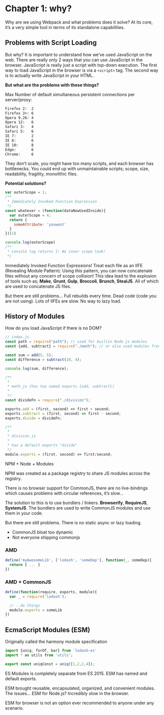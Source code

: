 # Chapter 1: why?

Why are we using Webpack and what problems does it solve? At its core, it’s a very simple tool in terms of its standalone capabilities.

## Problems with Script Loading

But why? It is important to understand how we’ve used JavaScript on the web. There are really only 2 ways that you can use JavaScript in the browser. JavaScript is really just a script with top-down execution. The first way to load JavaScript in the browser is via a ```<script>``` tag. The second way is to actually write JavaScript in your HTML.

**But what are the problems with these things?**

Max Number of default simultaneous persistent connections per server/proxy:

```txt
Firefox 2:  2
Firefox 3+: 6
Opera 9.26: 4
Opera 12:   6
Safari 3:   4
Safari 5:   6
IE 7:       2
IE 8:       6
IE 10:      8
Edge:       6
Chrome:     6
```

They don’t scale, you might have too many scripts, and each browser has bottlenecks. You could end up with unmaintainable scripts; scope, size, readability, fragility, monolithic files.

**Potential solutions?**

```js
var outerScope = 1;
/**
 * Immediately Invoked Function Expression
 */
const whatever = (function(dataNowUsedInside){
  var outerScope = 4;
  return {
    someAttribute: 'youwant'
  }
})(1)

console.log(outerScope)
/**
 * console log returns 1! No inner scope leak!
 */
```

Immediately Invoked Function Expressions! Treat each file as an IIFE (Revealing Module Pattern). Using this pattern, you can now concatenate files without any concern of scope collision! This idea lead to the explosion of tools such as; **Make**, **Grunt**, **Gulp**, **Broccoli**, **Brunch**, **StealJS**. All of which are used to concatenate JS files.

But there are still problems… Full rebuilds every time. Dead code (code you are not using). Lots of IIFEs are slow. No way to lazy load.

## History of Modules

How do you load JavaScript if there is no DOM?

```js
// index.js
const path = require("path"); // used for builtin Node.js modules
const {add, subtract} = require("./math"); // or also used modules from another file

const sum = add(5, 5);
const difference = subtract(10, 4);

console.log(sum, difference);

/**
 * 
 * math.js (has two named exports {add, subtract})
 * 
 */
const divideFn = require("./division");

exports.add = (first, second) => first + second;
exports.subtract = (first, second) => first - second;
exports.divide = divideFn;

/**
 * 
 * division.js
 * 
 * has a default exports "divide"
 */
module.exports = (first, second) => first/second;
```

NPM + Node + Modules

NPM was created as a package registry to share JS modules across the registry.

There is no browser support for CommonJS, there are no live-bindings which causes problems with circular references, it’s slow…

The solution to this is to use bundlers / linkers. **Browserify**, **RequireJS**, **SystemJS**. The bundlers are used to write CommonJS modules and use them in your code.

But there are still problems. There is no static async or lazy loading.

- CommonJS bloat too dynamic
- Not everyone shipping commonjs

### AMD

```js
define('myAwesomeLib', ['lodash', 'someDep'], function(_, someDep){
  return { ... }
})
```

### AMD + CommonJS

```js
define(function(require, exports, module){
  var _ = require('lodash');

  // ..do things
  module.exports = someLib
})
```

## EcmaScript Modules (ESM)

Originally called the harmony module specification

```js
import {uniq, forOf, bar} from 'lodash-es'
import * as utils from 'utils';

export const uniqConst = uniq([1,2,2,4]);
```

ES Modules is completely separate from ES 2015. ESM has named and default exports.

ESM brought reusable, encapsulated, organized, and convenient modules. The issues… ESM for Node.js? Incredibly slow in the browser.

ESM for browser is not an option ever recommended to anyone under any scenario.
